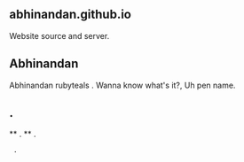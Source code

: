 ## abhinandan.github.io
Website source and server. 

## Abhinandan
Abhinandan rubyteals . 
Wanna know what's it?, Uh pen name. 

## . 
** .  **
   .   
   
   
   
   
   
   
   
   
     .  
     
     
     
     
